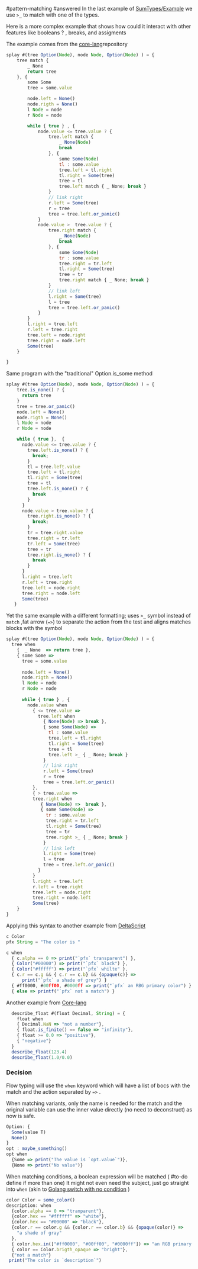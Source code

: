 #pattern-matching 
#answered 
In the last example of [SumTypes/Example](Example.md) we use `>_` to match with one of the types. 

Here is a more complex example that shows how could it interact with other features like  booleans ? , breaks, and assigments

The example comes from the [core-lang](https://github.com/core-lang/core/blob/eafdaba9ddf318a9c28c7101759038f164648465/bench/splunc/splunc.dora#L48-L107)repository

```js
splay #(tree Option(Node), node Node, Option(Node) ) = {
    tree match { 
        _ None 
        return tree
    }, {
        some Some
        tree = some.value

        node.left = None()
        node.rigth = None()
        l Node = node
        r Node = node

        while { true } , { 
            node.value <= tree.value ? { 
                tree.left match {
                    _ None(Node)
                    break
                }, {
                    some Some(Node)
                    tl : some.value
                    tree.left = tl.right
                    tl.right = Some(tree)
                    tree = tl
                    tree.left match { _ None; break }
                }
                // link right 
                r.left = Some(tree)
                r = tree
                tree = tree.left.or_panic()
            }
            node.value >  tree.value ? { 
                tree.right match {
                    _ None(Node)
                    break
                }, {
                    some Some(Node)
                    tr : some.value
                    tree.right = tr.left
                    tl.right = Some(tree)
                    tree = tr
                    tree.right match { _ None; break }
                }
                // link left 
                l.right = Some(tree)
                l = tree
                tree = tree.left.or_panic()
            }
        }
        l.right = tree.left
        r.left = tree.right
        tree.left = node.right
        tree.right = node.left
        Some(tree)
    }

}
```


Same program with the "traditional"  Option.is_some method

```js
splay #(tree Option(Node), node Node, Option(Node) ) = {
    tree.is_none() ? {
      return tree
    }
    tree = tree.or_panic()
    node.left = None()
    node.rigth = None()
    l Node = node
    r Node = node

    while { true },  { 
      node.value <= tree.value ? { 
        tree.left.is_none() ? { 
          break;
        }
        tl = tree.left.value
        tree.left = tl.right 
        tl.right = Some(tree)
        tree = tl 
        tree.left.is_none() ? {
          break
        }
      }
      node.value > tree.value ? { 
        tree.right.is_none() ? { 
          break;
        }
        tr = tree.right.value
        tree.right = tr.left 
        tr.left = Some(tree)
        tree = tr 
        tree.right.is_none() ? {
          break
        }
      }
      l.right = tree.left
      r.left = tree.right
      tree.left = node.right
      tree.right = node.left
      Some(tree)
   }
```

Yet the same example with a different formatting;  uses `>_` symbol instead of `match` ,fat arrow (`=>`) to separate the action from the test and aligns matches blocks with the symbol

```js
splay #(tree Option(Node), node Node, Option(Node) ) = {
  tree when 
    {  _ None  => return tree },
    { some Some => 
      tree = some.value
    
      node.left = None()
      node.rigth = None()
      l Node = node
      r Node = node
    
      while { true } , { 
        node.value when
          { <= tree.value => 
            tree.left when 
              { None(Node) => break },
              { some Some(Node) =>
                tl : some.value
                tree.left = tl.right
                tl.right = Some(tree)
                tree = tl
                tree.left >_ { _ None; break }
              }
              // link right 
              r.left = Some(tree)
              r = tree
              tree = tree.left.or_panic()
          }, 
          { > tree.value => 
          tree.right when
             { None(Node) =>  break },
             { some Some(Node) => 
               tr : some.value
               tree.right = tr.left
               tl.right = Some(tree)
               tree = tr
               tree.right >_ { _ None; break }
              }
              // link left 
              l.right = Some(tree)
              l = tree
              tree = tree.left.or_panic()
            }
          }
          l.right = tree.left
          r.left = tree.right
          tree.left = node.right
          tree.right = node.left
          Some(tree)
    }
}
```



Applying this syntax to another example from [DeltaScript](https://jbunke.github.io/blog/when)

```js
c Color
pfx String = "The color is "

c when 
  { c.alpha == 0 => print("`pfx` transparent") },
  { Color("#00000") => print("`pfx` black") },
  { Color("#fffff") => print("`pfx` whilte" },
  { c.r == c.g && { c.r == c.b} && {opaque(c)} => 
      print("`pfx` a shade of grey") } 
  { #ff0000, #00ff00, #0000ff => print("`pfx` an RBG primary color") }
  { else => printf("`pfx` not a match") }


```


Another example from [Core-lang](https://core-lang.dev/tutorial#toc-lang-12)
```js
  describe_float #(float Decimal, String) = { 
    float when
    { Decimal.NaN => "not a number"},
    { float.is_finite() == false => "infinity"},
    { float >= 0.0 => "positive"}, 
    { "negative"}
  }
  describe_float(123.4)
  describe_float(1.0/0.0)
```


### Decision

Flow typing will use the `when` keyword which will have a list of bocs with the match and the action separated by `=>` . 

When matching variants, only the name is needed for the match and the original variable can use the inner value directly (no need to deconstruct) as now is safe.

```js
Option: {
  Some(value T)
  None()
}
opt : maybe_something()
opt when 
  {Some => print("The value is `opt.value`")},
  {None => print("No value")}
```


When matching conditions, a boolean expression will be matched  ( #to-do  define if more than one)  It might not even need the subject, just go straight into `when` (akin to [Golang switch with no condition](https://go.dev/tour/flowcontrol/11) )

```js
color Color = some_color()
description: when 
  {color.alpha == 0 => "tranparent"},
  {color.hex == "#ffffff" => "white"},
  {color.hex == "#00000" => "black"},
  {color.r == color.g && {color.r == color.b} && {opaque(color)} =>
    "a shade of gray"
  },
  { color.hex.in(["#ff0000", "#00ff00", "#0000ff"]) => "an RGB primary color"},
  { color == Color.brigth_opaque => "bright"},
  {"not a match"}
 print("The color is `description`")
  
```
